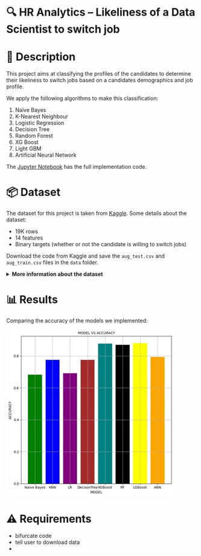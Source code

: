 # :mag: HR Analytics – Likeliness of a Data Scientist to switch job

# :memo: Description
This project aims at classifying the profiles of the candidates to determine their likeliness to switch jobs based on a candidates demographics and job profile. 

We apply the following algorithms to make this classification:
1. Naïve Bayes
2. K-Nearest Neighbour 
3. Logistic Regression
4. Decision Tree
5. Random Forest 
6. XG Boost
7. Light GBM
8. Artificial Neural Network

The [Jupyter Notebook](<CS 513 Group 2.ipynb>) has the full implementation code.

# :package: Dataset
The dataset for this project is taken from [Kaggle](https://www.kaggle.com/datasets/arashnic/hr-analytics-job-change-of-data-scientists/data). Some details about the dataset:
- 19K rows
- 14 features
- Binary targets (whether or not the candidate is willing to switch jobs)

Download the code from Kaggle and save the `aug_test.csv` and `aug_train.csv` files in the `data` folder.


<details>
  <summary><b>More information about the dataset</b></summary>

    - enrollee_id: Unique ID for candidate
    - city: City code
    - city_development_index : Development index of the city (scaled)
    - gender: Gender of candidate
    - relevent_experience: Relevant experience of candidate
    - enrolled_university: Type of University course enrolled if any
    - education_level: Education level of candidate
    - major_discipline: Education major discipline of candidate
    - experience: Candidate total experience in years
    - company_size: No of employees in current employer's company
    - company_type : Type of current employer
    - lastnewjob: Difference in years between previous job and current job
    - training_hours: training hours completed
    - target: 
      - 0 – Not looking for job change
      - 1 – Looking for a job change (binary classification)


</details>

# :bar_chart: Results

Comparing the accuracy of the models we implemented:

![alt text](imgs/result.jpg)

# :warning: Requirements

- bifurcate code
- tell user to download data
- 